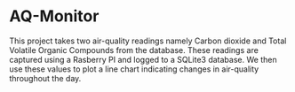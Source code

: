 # AQ-Monitor
This project takes two air-quality readings namely Carbon dioxide and Total Volatile Organic Compounds from the database.
These readings are captured using a Rasberry PI and logged to a SQLite3 database.
We then use these values to plot a line chart indicating changes in air-quality throughout the day.
